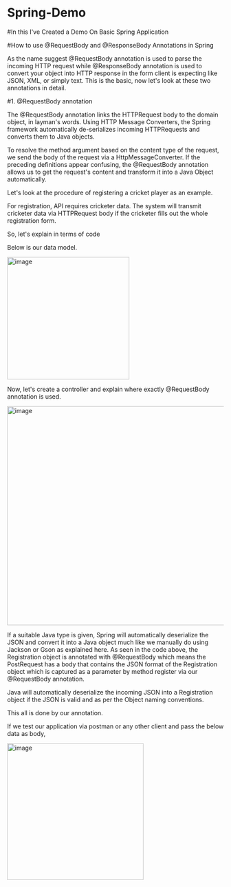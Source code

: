 # Spring-Demo

#In this I've Created a Demo On  Basic Spring Application

#How to use @RequestBody and @ResponseBody Annotations in Spring


As the name suggest @RequestBody annotation is used to parse the incoming HTTP request while @ResponseBody annotation is used to convert your object into HTTP response in the form client is expecting like JSON, XML, or simply text. This is the basic, now let's look at these two annotations in detail. 



#1. @RequestBody annotation


The @RequestBody annotation links the HTTPRequest body to the domain object, in layman's words. Using HTTP Message Converters, the Spring framework automatically de-serializes incoming HTTPRequests and converts them to Java objects.

 To resolve the method argument based on the content type of the request, we send the body of the request via a HttpMessageConverter. If the preceding definitions appear confusing, the @RequestBody annotation allows us to get the request's content and transform it into a Java Object automatically.


Let's look at the procedure of registering a cricket player as an example.

For registration, API requires cricketer data.
The system will transmit cricketer data via HTTPRequest body if the cricketer fills out the whole registration form.


So, let's explain in terms of code

Below is our data model.


<img width="284" alt="image" src="https://user-images.githubusercontent.com/71483322/223324780-7f8f15ce-2ff9-4f19-a90a-ee924ce7c370.png">


Now, let's create a controller and explain where exactly @RequestBody annotation is used.

<img width="508" alt="image" src="https://user-images.githubusercontent.com/71483322/223324922-8741f5e4-c506-4c4d-89d7-6e9dd9409c09.png">

If a suitable Java type is given, Spring will automatically deserialize the JSON and convert it into a Java object much like we manually do using Jackson or Gson as explained here. As seen in the code above, the Registration object is annotated with @RequestBody which means the PostRequest has a body that contains the JSON format of the Registration object which is captured as a parameter by method register via our @RequestBody annotation. 

Java will automatically deserialize the incoming JSON into a Registration object if the JSON is valid and as per the Object naming conventions. 

This all is done by our annotation.

If we test our application via postman or any other client and pass the below data as body,

<img width="317" alt="image" src="https://user-images.githubusercontent.com/71483322/223325031-0b49efe5-cbbe-4f04-ab7b-e8c4308281c2.png">

